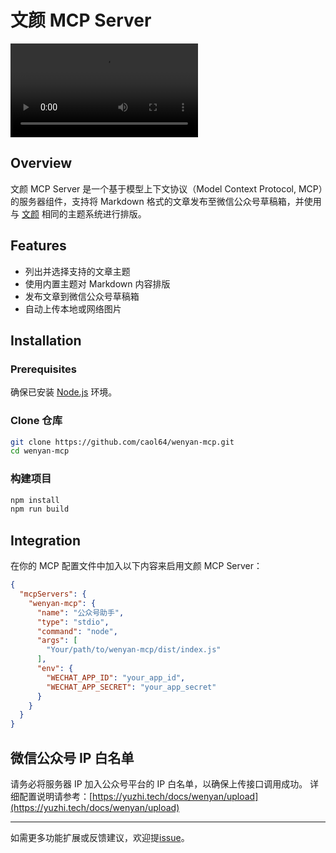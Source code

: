 # 文颜 MCP Server

<video src="data/intro.mp4" controls></video>

## Overview

文颜 MCP Server 是一个基于模型上下文协议（Model Context Protocol, MCP）的服务器组件，支持将 Markdown 格式的文章发布至微信公众号草稿箱，并使用与 [文颜](https://yuzhi.tech/wenyan) 相同的主题系统进行排版。

## Features

- 列出并选择支持的文章主题
- 使用内置主题对 Markdown 内容排版
- 发布文章到微信公众号草稿箱
- 自动上传本地或网络图片

## Installation

### Prerequisites

确保已安装 [Node.js](https://nodejs.org/) 环境。

### Clone 仓库

```bash
git clone https://github.com/caol64/wenyan-mcp.git
cd wenyan-mcp
```

### 构建项目

```bash
npm install
npm run build
```

## Integration

在你的 MCP 配置文件中加入以下内容来启用文颜 MCP Server：

```json
{
  "mcpServers": {
    "wenyan-mcp": {
      "name": "公众号助手",
      "type": "stdio",
      "command": "node",
      "args": [
        "Your/path/to/wenyan-mcp/dist/index.js"
      ],
      "env": {
        "WECHAT_APP_ID": "your_app_id",
        "WECHAT_APP_SECRET": "your_app_secret"
      }
    }
  }
}
```

## 微信公众号 IP 白名单

请务必将服务器 IP 加入公众号平台的 IP 白名单，以确保上传接口调用成功。
详细配置说明请参考：[https://yuzhi.tech/docs/wenyan/upload](https://yuzhi.tech/docs/wenyan/upload)

---

如需更多功能扩展或反馈建议，欢迎提[issue](https://github.com/caol64/wenyan-mcp/issues)。

